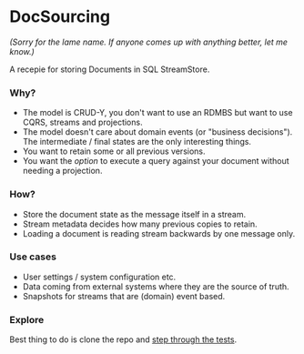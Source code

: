 # DocSourcing

_(Sorry for the lame name. If anyone comes up with anything better, let me know.)_

A recepie for storing Documents in SQL StreamStore. 

### Why?

 - The model is CRUD-Y, you don't want to use an RDMBS but want to use CQRS, streams and projections.
 - The model doesn't care about domain events (or "business decisions"). The intermediate / final states are the only interesting things.
 - You want to retain some or all previous versions.
 - You want the _option_ to execute a query against your document without needing a projection.
 
### How?

 - Store the document state as the message itself in a stream.
 - Stream metadata decides how many previous copies to retain.
 - Loading a document is reading stream backwards by one message only.
 
### Use cases

 - User settings / system configuration etc.
 - Data coming from external systems where they are the source of truth.
 - Snapshots for streams that are (domain) event based.
 
### Explore

Best thing to do is clone the repo and [step through the tests](https://github.com/damianh/DocSourcing/blob/master/DocSourcing.Tests/FooDocTests.cs).
